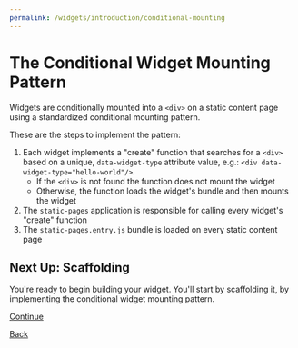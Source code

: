 ```yaml
---
permalink: /widgets/introduction/conditional-mounting
---
```


# The Conditional Widget Mounting Pattern

Widgets are conditionally mounted into a `<div>` on a static content page using a standardized conditional mounting pattern.

These are the steps to implement the pattern:

1.  Each widget implements a "create" function that searches for a `<div>` based on a unique, `data-widget-type` attribute value, e.g.: `<div data-widget-type="hello-world"/>`.
    - If the `<div>` is not found the function does not mount the widget
    - Otherwise, the function loads the widget's bundle and then mounts the widget
2.  The `static-pages` application is responsible for calling every widget's "create" function
3.  The `static-pages.entry.js` bundle is loaded on every static content page

## Next Up: Scaffolding

You're ready to begin building your widget. You'll start by scaffolding it, by implementing the conditional widget mounting pattern.

[Continue](../scaffolding/1-start.md)

[Back](./3-static-pages.md)
